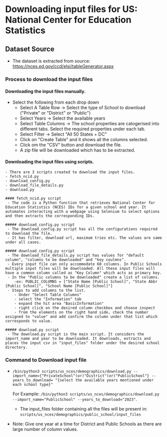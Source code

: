 # Downloading input files for US: National Center for Education Statistics

## Dataset Source
- The dataset is extracted from source: https://nces.ed.gov/ccd/elsi/tableGenerator.aspx

### Process to download the input files

  ####  Downloading the input files manually.
  - Select the following from each drop down
    - Select A Table Row -> Select the type of School to download ("Private" or "District" or "Public")
    - Select Years -> Select the available years
    - Select Table Columns -> The school properties are catogerised into different tabs. Select the required           properties under each tab.
    - Select Filter -> Select "All 50 States + DC"
    - Click on "Create Table" and it shows all the columns selected.
    - Click om the "CSV" button and download the file.
    - A zip file will be downloaded which has to be extracted.

  #### Downloading the input files using scripts.
    - There are 3 scripts created to download the input files.
    - fetch_ncid.py
    - download_config.py
    - download_file_details.py
    - download.py

    #### fetch_ncid.py script
     - The code is a Python function that retrieves National Center for Education Statistics (NCES) IDs for a given school and year. It automates interacting with a webpage using Selenium to select options and then extracts the corresponding IDs.

    ##### download_config.py script  
     - The download_config.py script has all the configurations required to download the file.
     - It has filter, download url, maximum tries etc. The values are same under all cases.

    ##### download_config.py script
     - The download_file_details.py script has values for "default column", "columns to be downloaded" and "key coulmns".
     - Every input file can only accommodate 60 columns. In Public Schools multiple input files will be downloaded. All these input files will have a common column called as "Key Column" which acts as primary key.
     - In the "Public columns to be downloaded" create a list of columns.
        -ex: PUBLIC_COLUMNS = ["State Name [Public School]", "State Abbr [Public School]", "School Name [Public School]"]
     - Steps to add columns to the list.
        - Under "Select Table Columns" 
        - select the "Information" tab 
        - expand the hit area "BasicInformation" 
        - right click on the desired column checkbox and choose inspect 
        - from the elements on the right hand side, check the number assigned to "value" and add confirm the column under that list which corresponds to value.

    ##### download.py script
     - The download.py script is the main script. It considers the import_name and year to be downloaded. It downloads, extracts and places the input csv in "input_files" folder under the desired school directory.

    
### Command to Download input file
  - `/bin/python3 scripts/us_nces/demographics/download.py --import_name={"PrivateSchool"(or)"District"(or)"PublicSchool"} --years_to_download= "{select the available years mentioned under each school type}"`

    For Example:  `/bin/python3 scripts/us_nces/demographics/download.py --import_name="PublicSchool" --years_to_download="2023"`.
    - The input_files folder containing all the files will be present in: 
    `scripts/us_nces/demographics/public_school/input_files`
 - Note: Give one year at a time for District and Public Schools as there are large number of column values.
     